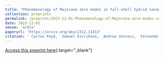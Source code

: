 ```yaml
---
title: "Phenomenology of Majorana zero modes in full-shell hybrid nanowires"
collection: preprints
permalink: /preprint/2023-12-01-Phenomenology-of-Majorana-zero-modes-in-full-shell-hybrid-nanowires
date: 2023-12-01
venue: 'arXiv'
paperurl: 'https://arxiv.org/abs/2312.11613'
citation: ' Carlos Payá,  Samuel Escribano,  Andrea Vezzosi,  Fernando Peñaranda,  Ramón Aguado,  Pablo San-Jose,  Elsa Prada,  arXiv 2312.11613, 2023.'
---
```

[Access this preprint here](https://arxiv.org/abs/2312.11613){:target="_blank"}
